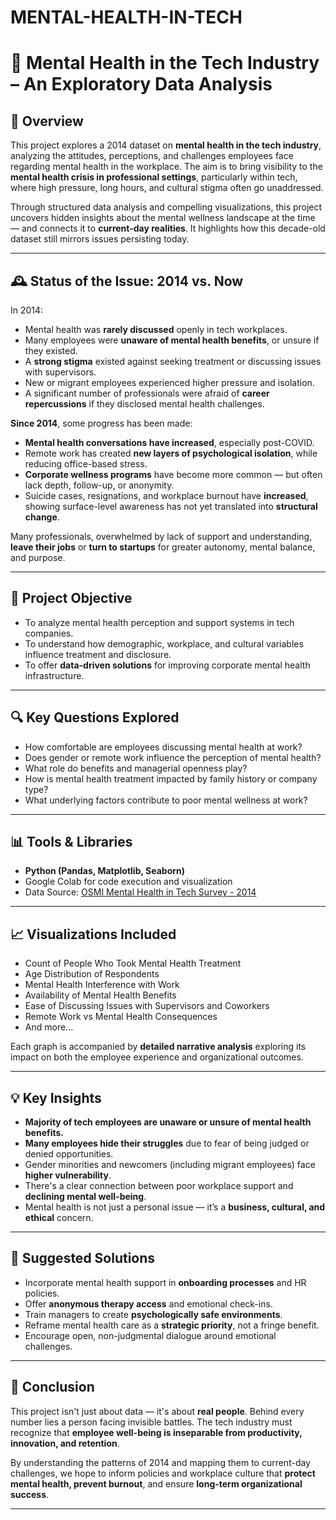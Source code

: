 # MENTAL-HEALTH-IN-TECH
# 🧠 Mental Health in the Tech Industry – An Exploratory Data Analysis

## 📌 Overview

This project explores a 2014 dataset on **mental health in the tech industry**, analyzing the attitudes, perceptions, and challenges employees face regarding mental health in the workplace. The aim is to bring visibility to the **mental health crisis in professional settings**, particularly within tech, where high pressure, long hours, and cultural stigma often go unaddressed.

Through structured data analysis and compelling visualizations, this project uncovers hidden insights about the mental wellness landscape at the time — and connects it to **current-day realities**. It highlights how this decade-old dataset still mirrors issues persisting today.

---

## 🕰️ Status of the Issue: 2014 vs. Now

In 2014:
- Mental health was **rarely discussed** openly in tech workplaces.
- Many employees were **unaware of mental health benefits**, or unsure if they existed.
- A **strong stigma** existed against seeking treatment or discussing issues with supervisors.
- New or migrant employees experienced higher pressure and isolation.
- A significant number of professionals were afraid of **career repercussions** if they disclosed mental health challenges.

**Since 2014**, some progress has been made:
- **Mental health conversations have increased**, especially post-COVID.
- Remote work has created **new layers of psychological isolation**, while reducing office-based stress.
- **Corporate wellness programs** have become more common — but often lack depth, follow-up, or anonymity.
- Suicide cases, resignations, and workplace burnout have **increased**, showing surface-level awareness has not yet translated into **structural change**.

Many professionals, overwhelmed by lack of support and understanding, **leave their jobs** or **turn to startups** for greater autonomy, mental balance, and purpose.

---

## 🎯 Project Objective

- To analyze mental health perception and support systems in tech companies.
- To understand how demographic, workplace, and cultural variables influence treatment and disclosure.
- To offer **data-driven solutions** for improving corporate mental health infrastructure.

---

## 🔍 Key Questions Explored

- How comfortable are employees discussing mental health at work?
- Does gender or remote work influence the perception of mental health?
- What role do benefits and managerial openness play?
- How is mental health treatment impacted by family history or company type?
- What underlying factors contribute to poor mental wellness at work?

---

## 📊 Tools & Libraries

- **Python (Pandas, Matplotlib, Seaborn)**
- Google Colab for code execution and visualization
- Data Source: [OSMI Mental Health in Tech Survey - 2014](https://osmihelp.org/research)

---

## 📈 Visualizations Included

- Count of People Who Took Mental Health Treatment
- Age Distribution of Respondents
- Mental Health Interference with Work
- Availability of Mental Health Benefits
- Ease of Discussing Issues with Supervisors and Coworkers
- Remote Work vs Mental Health Consequences
- And more...

Each graph is accompanied by **detailed narrative analysis** exploring its impact on both the employee experience and organizational outcomes.

---

## 💡 Key Insights

- **Majority of tech employees are unaware or unsure of mental health benefits.**
- **Many employees hide their struggles** due to fear of being judged or denied opportunities.
- Gender minorities and newcomers (including migrant employees) face **higher vulnerability**.
- There's a clear connection between poor workplace support and **declining mental well-being**.
- Mental health is not just a personal issue — it’s a **business, cultural, and ethical** concern.

---

## 🧩 Suggested Solutions

- Incorporate mental health support in **onboarding processes** and HR policies.
- Offer **anonymous therapy access** and emotional check-ins.
- Train managers to create **psychologically safe environments**.
- Reframe mental health care as a **strategic priority**, not a fringe benefit.
- Encourage open, non-judgmental dialogue around emotional challenges.

---

## 🧵 Conclusion

This project isn't just about data — it's about **real people**. Behind every number lies a person facing invisible battles. The tech industry must recognize that **employee well-being is inseparable from productivity, innovation, and retention**.

By understanding the patterns of 2014 and mapping them to current-day challenges, we hope to inform policies and workplace culture that **protect mental health, prevent burnout**, and ensure **long-term organizational success**.

---
